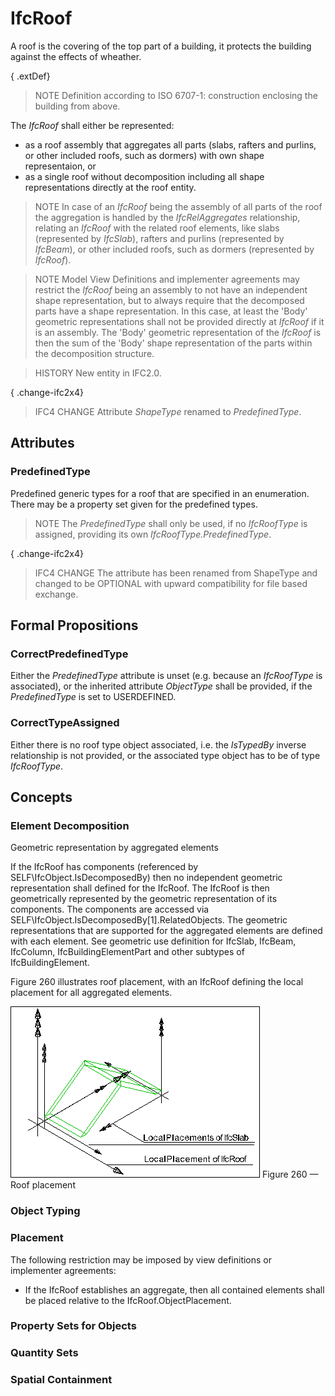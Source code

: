 # IfcRoof

A roof is the covering of the top part of a building, it protects the building against the effects of wheather.

{ .extDef}
> NOTE  Definition according to ISO 6707-1: construction enclosing the building from above.

The _IfcRoof_ shall either be represented:

* as a roof assembly that aggregates all parts (slabs, rafters and purlins, or other included roofs, such as dormers) with own shape representaion, or
* as a single roof without decomposition including all shape representations directly at the roof entity.

> NOTE  In case of an _IfcRoof_ being the assembly of all parts of the roof the aggregation is handled by the _IfcRelAggregates_ relationship, relating an _IfcRoof_ with the related roof elements, like slabs (represented by _IfcSlab_), rafters and purlins (represented by _IfcBeam_), or other included roofs, such as dormers (represented by _IfcRoof_).

> NOTE  Model View Definitions and implementer agreements may restrict the _IfcRoof_ being an assembly to not have an independent shape representation, but to always require that the decomposed parts have a shape representation. In this case, at least the 'Body' geometric representations shall not be provided directly at _IfcRoof_ if it is an assembly. The 'Body' geometric representation of the _IfcRoof_ is then the sum of the 'Body' shape representation of the parts within the decomposition structure.

> HISTORY  New entity in IFC2.0.

{ .change-ifc2x4}
> IFC4 CHANGE  Attribute _ShapeType_ renamed to _PredefinedType_.

## Attributes

### PredefinedType
Predefined generic types for a roof that are specified in an enumeration. There may be a property set given for the predefined types.
> NOTE  The _PredefinedType_ shall only be used, if no _IfcRoofType_ is assigned, providing its own _IfcRoofType.PredefinedType_.

{ .change-ifc2x4}
> IFC4 CHANGE The attribute has been renamed from ShapeType and changed to be OPTIONAL with upward compatibility for file based exchange.

## Formal Propositions

### CorrectPredefinedType
Either the _PredefinedType_ attribute is unset (e.g. because an _IfcRoofType_ is associated), or the inherited attribute _ObjectType_ shall be provided, if the _PredefinedType_ is set to USERDEFINED.

### CorrectTypeAssigned
Either there is no roof type object associated, i.e. the _IsTypedBy_ inverse relationship is not provided, or the associated type object has to be of type _IfcRoofType_.

## Concepts

### Element Decomposition

Geometric representation by aggregated elements


If the IfcRoof has components (referenced by
SELF\IfcObject.IsDecomposedBy) then no independent
geometric representation shall defined for the IfcRoof.
The IfcRoof is then geometrically represented by the
geometric representation of its components. The components are
accessed via 
SELF\IfcObject.IsDecomposedBy[1].RelatedObjects. The 
geometric representations that are supported for the aggregated 
elements are defined with each element. See geometric use 
definition for IfcSlab, IfcBeam, IfcColumn,
IfcBuildingElementPart and other subtypes of
IfcBuildingElement.


Figure 260 illustrates roof placement, with an IfcRoof defining the local placement for all aggregated elements.


![roof](../../../../figures/ifcroof-layout1.gif)
Figure 260 — Roof placement



### Object Typing


### Placement

The following restriction may be imposed by view definitions or implementer agreements:


* If the IfcRoof establishes an aggregate, then
all contained elements shall be placed relative to the
IfcRoof.ObjectPlacement.



### Property Sets for Objects


### Quantity Sets


### Spatial Containment



